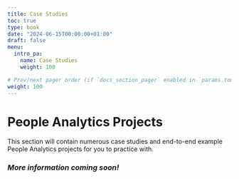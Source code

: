 ```yaml
---
title: Case Studies
toc: true
type: book
date: "2024-06-15T00:00:00+01:00"
draft: false
menu:
  intro_pa:
    name: Case Studies
    weight: 100

# Prev/next pager order (if `docs_section_pager` enabled in `params.toml`)
weight: 100
---
```


# People Analytics Projects

This section will contain numerous case studies and end-to-end example People Analytics projects for you to practice with. 


### *More information coming soon!*